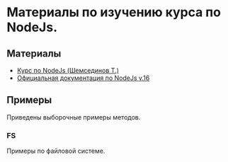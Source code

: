# Материалы по изучению курса по NodeJs.

## Материалы
* [Курс по NodeJs (Шемсединов Т.)](https://github.com/HowProgrammingWorks/Index/blob/master/Courses/NodeJS.md)
* [Официальная документация по NodeJs v.16](https://nodejs.org/dist/latest-v16.x/docs/api/)

## Примеры
Приведены выборочные примеры методов. 

### FS
Примеры по файловой системе.
